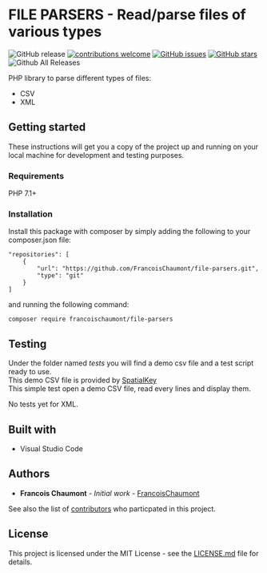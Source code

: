 # FILE PARSERS - Read/parse files of various types

![GitHub release](https://img.shields.io/github/release/FrancoisChaumont/file-parsers.svg)
[![contributions welcome](https://img.shields.io/badge/contributions-welcome-brightgreen.svg?style=flat)](https://github.com/FrancoisChaumont/file-parsers/issues)
[![GitHub issues](https://img.shields.io/github/issues/FrancoisChaumont/file-parsers.svg)](https://github.com/FrancoisChaumont/file-parsers/issues)
[![GitHub stars](https://img.shields.io/github/stars/FrancoisChaumont/file-parsers.svg)](https://github.com/FrancoisChaumont/file-parsers/stargazers)
![Github All Releases](https://img.shields.io/github/downloads/FrancoisChaumont/file-parsers/total.svg)

PHP library to parse different types of files:
- CSV
- XML

## Getting started
These instructions will get you a copy of the project up and running on your local machine for development and testing purposes.

### Requirements
PHP 7.1+

### Installation
Install this package with composer by simply adding the following to your composer.json file:  
```
"repositories": [
    {
        "url": "https://github.com/FrancoisChaumont/file-parsers.git",
        "type": "git"
    }
]
```
and running the following command:  
```
composer require francoischaumont/file-parsers
```

## Testing
Under the folder named *tests* you will find a demo csv file and a test script ready to use.  
This demo CSV file is provided by [SpatialKey](https://support.spatialkey.com/spatialkey-sample-csv-data/)  
This simple test open a demo CSV file, read every lines and display them.

No tests yet for XML.

## Built with
* Visual Studio Code

## Authors
* **Francois Chaumont** - *Initial work* - [FrancoisChaumont](https://github.com/FrancoisChaumont)

See also the list of [contributors](https://github.com/FrancoisChaumont/file-parsers/graphs/contributors) who particpated in this project.

## License
This project is licensed under the MIT License - see the [LICENSE.md](LICENSE.md) file for details.

